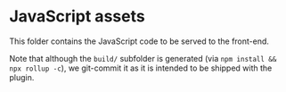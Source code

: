 # JavaScript assets

This folder contains the JavaScript code to be served to the front-end.

Note that although the `build/` subfolder is generated (via
`npm install && npx rollup -c`), we git-commit it as it is intended to be
shipped with the plugin.
